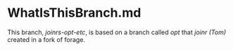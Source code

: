 WhatIsThisBranch.md
===
This branch, *joinrs-opt-etc*, is based on a branch called *opt*
that *joinr (Tom)* created in a fork of forage.
